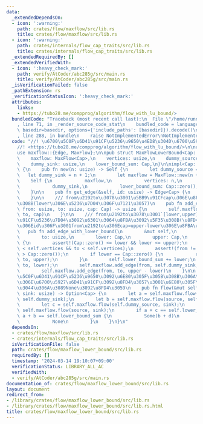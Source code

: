 ```yaml
---
data:
  _extendedDependsOn:
  - icon: ':warning:'
    path: crates/flow/maxflow/src/lib.rs
    title: crates/flow/maxflow/src/lib.rs
  - icon: ':warning:'
    path: crates/internals/flow_cap_traits/src/lib.rs
    title: crates/internals/flow_cap_traits/src/lib.rs
  _extendedRequiredBy: []
  _extendedVerifiedWith:
  - icon: ':heavy_check_mark:'
    path: verify/AtCoder/abc285g/src/main.rs
    title: verify/AtCoder/abc285g/src/main.rs
  _isVerificationFailed: false
  _pathExtension: rs
  _verificationStatusIcon: ':heavy_check_mark:'
  attributes:
    links:
    - https://tubo28.me/compprog/algorithm/flow_with_lu_bound/>
  bundledCode: "Traceback (most recent call last):\n  File \"/home/runner/.local/lib/python3.10/site-packages/onlinejudge_verify/documentation/build.py\"\
    , line 71, in _render_source_code_stat\n    bundled_code = language.bundle(stat.path,\
    \ basedir=basedir, options={'include_paths': [basedir]}).decode()\n  File \"/home/runner/.local/lib/python3.10/site-packages/onlinejudge_verify/languages/rust.py\"\
    , line 288, in bundle\n    raise NotImplementedError\nNotImplementedError\n"
  code: "//! \u6700\u5C0F\u6D41\u91CF\u5236\u9650\u4ED8\u304D\u6700\u5927\u6D41  \n\
    //! <https://tubo28.me/compprog/algorithm/flow_with_lu_bound/>\n\nuse flow_cap_traits::Integral;\n\
    use maxflow::{Edge, MaxFlow};\n\npub struct MaxFlowLowerBound<Cap: Integral> {\n\
    \    maxflow: MaxFlow<Cap>,\n    vertices: usize,\n    dummy_source: usize,\n\
    \    dummy_sink: usize,\n    lower_bound_sum: Cap,\n}\n\nimpl<Cap: Integral> MaxFlowLowerBound<Cap>\
    \ {\n    pub fn new(n: usize) -> Self {\n        let dummy_source = n;\n     \
    \   let dummy_sink = n + 1;\n        let maxflow = MaxFlow::new(n + 2);\n    \
    \    Self {\n            maxflow,\n            vertices: n,\n            dummy_source,\n\
    \            dummy_sink,\n            lower_bound_sum: Cap::zero(),\n        }\n\
    \    }\n\n    pub fn get_edge(&self, id: usize) -> Edge<Cap> {\n        self.maxflow.get_edge(id)\n\
    \    }\n\n    /// from\u2192to\u3078\u3001\u5BB9\u91CFcap\u306E\u8FBA\u3092\u5F35\
    \u308B(lower\u306E\u5236\u7D04\u306F\u7121\u3057)\n    pub fn add_edge(&mut self,\
    \ from: usize, to: usize, cap: Cap) -> usize {\n        self.maxflow.add_edge(from,\
    \ to, cap)\n    }\n\n    /// from\u2192to\u3078\u3001`[lower,upper]`\u306E\u6D41\
    \u91CF\u5236\u7D04\u3092\u6301\u3064\u8FBA\u3092\u5F35\u308B(\u8FD4\u3059\u8FBA\
    \u306Eid\u306F\u3001from\u2192to\u306Ecap=upper-lower\u306E\u8FBA\u306Eid)\n \
    \   pub fn add_edge_with_lower_bound(\n        &mut self,\n        from: usize,\n\
    \        to: usize,\n        lower: Cap,\n        upper: Cap,\n    ) -> usize\
    \ {\n        assert!(Cap::zero() <= lower && lower <= upper);\n        assert!(from\
    \ < self.vertices && to < self.vertices);\n        assert!(from != to && upper\
    \ > Cap::zero());\n        if lower == Cap::zero() {\n            return self.maxflow.add_edge(from,\
    \ to, upper);\n        }\n        self.lower_bound_sum += lower;\n        self.maxflow.add_edge(self.dummy_source,\
    \ to, lower);\n        self.maxflow.add_edge(from, self.dummy_sink, lower);\n\
    \        self.maxflow.add_edge(from, to, upper - lower)\n    }\n\n    /// \u6700\
    \u5C0F\u6D41\u91CF\u5236\u9650\u3092\u6E80\u305F\u305B\u308B\u306A\u3089\u305D\
    \u306E\u6700\u5927\u6D41\u91CF\u3092\u8FD4\u3057\u3001\u6E80\u305F\u305B\u306A\
    \u3044\u306A\u3089None\u3092\u8FD4\u3059\n    pub fn flow(&mut self, source: usize,\
    \ sink: usize) -> Option<Cap> {\n        let a = self.maxflow.flow(self.dummy_source,\
    \ self.dummy_sink);\n        let b = self.maxflow.flow(source, self.dummy_sink);\n\
    \        let c = self.maxflow.flow(self.dummy_source, sink);\n        let d =\
    \ self.maxflow.flow(source, sink);\n        if a + c == self.lower_bound_sum &&\
    \ a + b == self.lower_bound_sum {\n            Some(b + d)\n        } else {\n\
    \            None\n        }\n    }\n}\n"
  dependsOn:
  - crates/flow/maxflow/src/lib.rs
  - crates/internals/flow_cap_traits/src/lib.rs
  isVerificationFile: false
  path: crates/flow/maxflow_lower_bound/src/lib.rs
  requiredBy: []
  timestamp: '2024-03-14 19:10:07+09:00'
  verificationStatus: LIBRARY_ALL_AC
  verifiedWith:
  - verify/AtCoder/abc285g/src/main.rs
documentation_of: crates/flow/maxflow_lower_bound/src/lib.rs
layout: document
redirect_from:
- /library/crates/flow/maxflow_lower_bound/src/lib.rs
- /library/crates/flow/maxflow_lower_bound/src/lib.rs.html
title: crates/flow/maxflow_lower_bound/src/lib.rs
---
```

